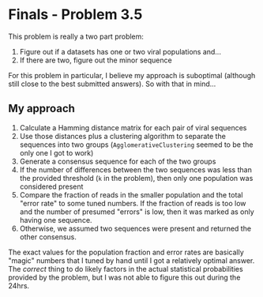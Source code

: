 # Finals - Problem 3.5
This problem is really a two part problem:
1. Figure out if a datasets has one or two viral populations and...
2. If there are two, figure out the minor sequence

For this problem in particular, I believe my approach is suboptimal (although still close to the best submitted answers).
So with that in mind...

## My approach
1. Calculate a Hamming distance matrix for each pair of viral sequences
2. Use those distances plus a clustering algorithm to separate the sequences into two groups (`AgglomerativeClustering` seemed to be the only one I got to work)
3. Generate a consensus sequence for each of the two groups
4. If the number of differences between the two sequences was less than the provided threshold (`k` in the problem), then only one population was considered present
5. Compare the fraction of reads in the smaller population and the total "error rate" to some tuned numbers.  If the fraction of reads is too low and the number of presumed "errors" is low, then it was marked as only having one sequence. 
6. Otherwise, we assumed two sequences were present and returned the other consensus.

The exact values for the population fraction and error rates are basically "magic" numbers that I tuned by hand until I got a relatively optimal answer.  The _correct_ thing to do likely factors in the actual statistical probabilities provided by the problem, but I was not able to figure this out during the 24hrs.

